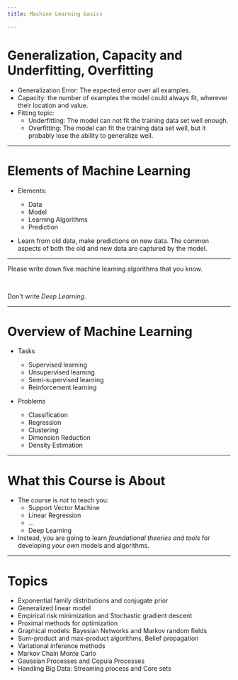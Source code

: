 ```yaml
---
title: Machine Learning basics

---
```


# Generalization, Capacity and Underfitting, Overfitting #

- Generalization Error: The expected error over all examples. 
- Capacity: the number of examples the model could always fit, wherever their location and value.
- Fitting topic:
	- Underfitting: The model can not fit the training data set well enough.
	- Overfitting: The model can fit the training data set well, but it probably lose the ability to generalize well.


---

# Elements of Machine Learning #

- Elements:
	- Data
	- Model
	- Learning Algorithms
	- Prediction
	
- Learn from old data, make predictions on new data. The common aspects of both the old and new data are captured by the model.

---

Please write down five machine learning algorithms that you know.

$\quad$

Don't write *Deep Learning*.

---

# Overview of Machine Learning #

- Tasks
	- Supervised learning
	- Unsupervised learning
	- Semi-supervised learning
	- Reinforcement learning
	
- Problems
	- Classification
	- Regression
	- Clustering
	- Dimension Reduction
	- Density Estimation

---

# What this Course is About #

- The course is *not* to teach you:
	- Support Vector Machine
	- Linear Regression
	- ...
	- Deep Learning
- Instead, you are going to learn *foundational theories and tools* for developing *your own* models and algorithms.

---

# Topics #

- Exponential family distributions and conjugate prior
- Generalized linear model
- Empirical risk minimization and Stochastic gradient descent 
- Proximal methods for optimization
- Graphical models: Bayesian Networks and Markov random fields
- Sum-product and max-product algorithms, Belief propagation
- Variational inference methods
- Markov Chain Monte Carlo
- Gaussian Processes and Copula Processes
- Handling Big Data: Streaming process and Core sets




